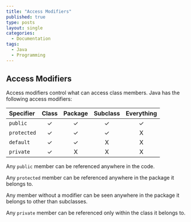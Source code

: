 ```yaml
---
title: "Access Modifiers"
published: true
type: posts
layout: single
categories:
  - Documentation
tags:
  - Java
  - Programming
---
```


## Access Modifiers

Access modifiers control what can access class members. Java has the following access modifiers:

|Specifier|Class|Package|Subclass|Everything|
|:---|:---:|:---:|:---:|:---:|
|`public`|✓|✓|✓|✓|
|`protected`|✓|✓|✓|X|
|`default`|✓|✓|X|X|
|`private`|✓|X|X|X|

Any `public` member can be referenced anywhere in the code.

Any `protected` member can be referenced anywhere in the package it belongs to.

Any member without a modifier can be seen anywhere in the package it belongs to other than subclasses.

Any `private` member can be referenced only within the class it belongs to.
